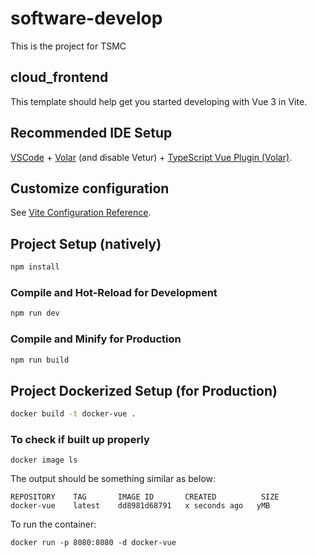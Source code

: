 # software-develop
This is the project for TSMC

## cloud_frontend

This template should help get you started developing with Vue 3 in Vite.

## Recommended IDE Setup

[VSCode](https://code.visualstudio.com/) + [Volar](https://marketplace.visualstudio.com/items?itemName=Vue.volar) (and disable Vetur) + [TypeScript Vue Plugin (Volar)](https://marketplace.visualstudio.com/items?itemName=Vue.vscode-typescript-vue-plugin).

## Customize configuration

See [Vite Configuration Reference](https://vitejs.dev/config/).

## Project Setup (natively)

```sh
npm install
```

### Compile and Hot-Reload for Development

```sh
npm run dev
```

### Compile and Minify for Production

```sh
npm run build
```

## Project Dockerized Setup (for Production)
```sh
docker build -t docker-vue .
```
### To check if built up properly
```
docker image ls
```
The output should be something similar as below:
``` 
REPOSITORY    TAG       IMAGE ID       CREATED          SIZE
docker-vue    latest    dd8981d68791   x seconds ago   yMB
```
To run the container:
```
docker run -p 8080:8080 -d docker-vue
```
